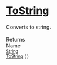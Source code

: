 # [ToString](./HierarchyElement-100664015.md)

Converts to string.
<br><br>
Returns<img width=542/>Name
<br>
<sub>[String](https://docs.microsoft.com/en-us/dotnet/api/System.String)</sub><img width=500/><sub>[ToString](./HierarchyElement-100664015.md) (  )</sub><br>


